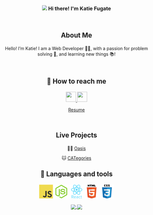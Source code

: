 ### <p align='center' ><img src="https://raw.githubusercontent.com/MartinHeinz/MartinHeinz/master/wave.gif" width="30px"> Hi there! I'm Katie Fugate </p>

&nbsp;  

## <p align='center'>About Me</p>

<p align='center'>Hello! I’m Katie! I am a Web Developer 👩‍💻, with a passion for problem solving 🧩, and learning new things 📚!</p>
&nbsp;  

## <p align='center'>💬 How to reach me </p>
<p align='center'>
  <a href='https://www.linkedin.com/in/katie-fugate/'>
    <img height="32" width="32" src="https://image.flaticon.com/icons/png/512/174/174857.png" />
  </a>
  <a href='mailto:katiiierochelle@yahoo.com'>
    <img height="32" width="32" src="https://i.pinimg.com/originals/8f/c3/7b/8fc37b74b608a622588fbaa361485f32.png" />
  </a>
 </p>
 
 <p align='center'><a href='https://drive.google.com/file/d/1FaQaaR2PlA_ITLF8cooqOcP_IfxUwkI6/view?usp=sharing'>Resume</a></p>
 &nbsp;  
 
 ## <p align='center'>Live Projects</p>
 <p align='center'>🏊‍♀️ <a href="https://swim-oasis.herokuapp.com/#">Oasis</a></p>
 
 <p align='center'>🐱 <a align='center' href='https://katiefugate.github.io/ajax-project/'>CATegories</a></p>

##  <p align='center'>🧰 Languages and tools </p>
<p align='center'>
<img height="45" width="45" src="https://github.com/devicons/devicon/blob/master/icons/javascript/javascript-original.svg" /> <img width="45" src="https://github.com/devicons/devicon/blob/master/icons/nodejs/nodejs-original.svg" /> <img height="45" width="45" src="https://github.com/devicons/devicon/blob/master/icons/react/react-original-wordmark.svg" /> <img height="45" width="45" src="https://github.com/devicons/devicon/blob/master/icons/html5/html5-original-wordmark.svg" /> <img height="45" width="45" src="https://github.com/devicons/devicon/blob/master/icons/css3/css3-original-wordmark.svg" /> </p>


<p align='center'>
  <a align='center' href="https://github.com/anuraghazra/github-readme-stats">
    <img align="center" src="https://github-readme-stats.vercel.app/api/top-langs/?username=katiefugate&theme=dracula&layout=compact" />
  </a>
    <a align='center' href="https://github.com/anuraghazra/github-readme-stats">
    <img align="center" height='165rem' src="https://github-readme-stats.vercel.app/api?username=katiefugate&theme=dracula&hide=stars,contribs" />
  </a>
</p>




<!--
**katiefugate/katiefugate** is a ✨ _special_ ✨ repository because its `README.md` (this file) appears on your GitHub profile.

Here are some ideas to get you started:

- 🔭 I’m currently working on ...
- 🌱 I’m currently learning ...
- 👯 I’m looking to collaborate on ...
- 🤔 I’m looking for help with ...
- 💬 Ask me about ...
- 📫 How to reach me: ...
- 😄 Pronouns: ...
- ⚡ Fun fact: ...
-->
